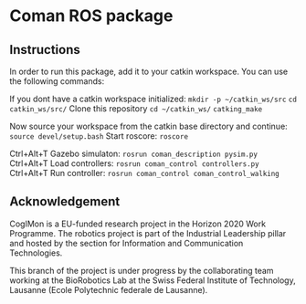 # Coman ROS package

## Instructions

In order to run this package, add it to your catkin workspace. You can use
the following commands:

If you dont have a catkin workspace initialized:
`mkdir -p ~/catkin_ws/src`
`cd catkin_ws/src/`
Clone this repository
`cd ~/catkin_ws/`
`catking_make`

Now source your workspace from the catkin base directory and continue:
`source devel/setup.bash`
Start roscore: `roscore`

Ctrl+Alt+T
Gazebo simulaton: `rosrun coman_description pysim.py`
Ctrl+Alt+T
Load controllers: `rosrun coman_control controllers.py`
Ctrl+Alt+T
Run controller: `rosrun coman_control coman_control_walking`

## Acknowledgement

CogIMon is a EU-funded research project in the Horizon 2020 Work Programme. The robotics project is part of the Industrial Leadership pillar and hosted by the section for Information and Communication Technologies.

This branch of the project is under progress by the collaborating team working at the BioRobotics Lab at the Swiss Federal Institute of Technology, Lausanne (Ecole Polytechnic federale de Lausanne).